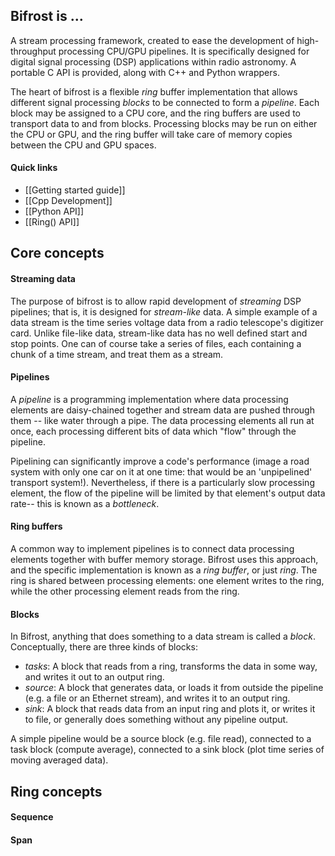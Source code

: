 ## Bifrost is ...

A stream processing framework, created to ease the development of high-throughput processing CPU/GPU pipelines. It is specifically designed for digital signal processing (DSP) applications within radio astronomy. A portable C API is provided, along with C++ and Python wrappers. 

The heart of bifrost is a flexible *ring* buffer implementation that allows different signal processing *blocks* to be connected to form a *pipeline*. Each block may be assigned to a CPU core, and the ring buffers are used to transport data to and from blocks. Processing blocks may be run on either the CPU or GPU, and the ring buffer will take care of memory copies between the CPU and GPU spaces. 

#### Quick links

* [[Getting started guide]]
* [[Cpp Development]]
* [[Python API]]
* [[Ring() API]]

## Core concepts

#### Streaming data

The purpose of bifrost is to allow rapid development of *streaming* DSP pipelines; that is, it is designed for *stream-like* data. A simple example of a data stream is the time series voltage data from a radio telescope's digitizer card. Unlike file-like data, stream-like data has no well defined start and stop points. One can of course take a series of files, each containing a chunk of a time stream, and treat them as a stream.

#### Pipelines

A *pipeline* is a programming implementation where data processing elements are daisy-chained together and stream data are pushed through them -- like water through a pipe. The data processing elements all run at once, each processing different bits of data which "flow" through the pipeline. 

Pipelining can significantly improve a code's performance (image a road system with only one car on it at one time: that would be an 'unpipelined' transport system!). Nevertheless, if there is a particularly slow processing element, the flow of the pipeline will be limited by that element's output data rate-- this is known as a *bottleneck*. 

#### Ring buffers

A common way to implement pipelines is to connect data processing elements together with buffer memory storage. Bifrost uses this approach, and the specific implementation is known as a *ring buffer*, or just *ring*. The ring is shared between processing elements: one element writes to the ring, while the other processing element reads from the ring.

#### Blocks

In Bifrost, anything that does something to a data stream is called a *block*. Conceptually, there are three kinds of blocks:
* *tasks*: A block that reads from a ring, transforms the data in some way, and writes it out to an output ring.
* *source*: A block that generates data, or loads it from outside the pipeline (e.g. a file or an Ethernet stream), and writes it to an output ring.
* *sink*: A block that reads data from an input ring and plots it, or writes it to file, or generally does something without any pipeline output.

A simple pipeline would be a source block (e.g. file read), connected to a task block (compute average), connected to a sink block (plot time series of moving averaged data).


## Ring concepts

#### Sequence

#### Span
